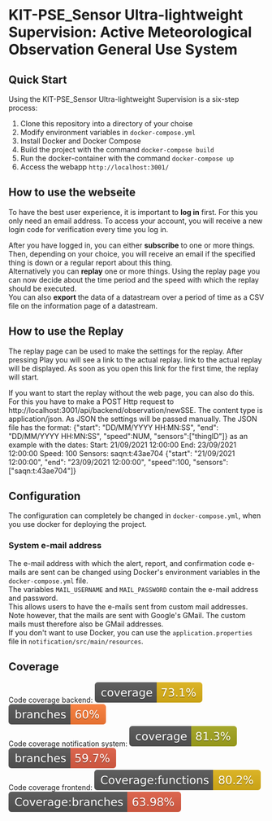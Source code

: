 # KIT-PSE_Sensor Ultra-lightweight Supervision: Active Meteorological Observation General Use System

## Quick Start
Using the KIT-PSE_Sensor Ultra-lightweight Supervision is a six-step process:

1. Clone this repository into a directory of your choise
2. Modify environment variables in `docker-compose.yml`
3. Install Docker and Docker Compose
4. Build the project with the command `docker-compose build`
5. Run the docker-container with the command `docker-compose up`
6. Access the webapp `http://localhost:3001/`

## How to use the webseite
To have the best user experience, it is important to **log in** first. For this you only need an email address. To access your account, you will receive a new login code for verification every time you log in.

After you have logged in, you can either **subscribe** to one or more things. Then, depending on your choice, you will receive an email if the specified thing is down or a regular report about this thing.\
Alternatively you can **replay** one or more things. Using the replay page you can now decide about the time period and the speed with which the replay should be executed.\
You can also **export** the data of a datastream over a period of time as a CSV file on the information page of a datastream.

## How to use the Replay
The replay page can be used to make the settings for the replay. After pressing Play you will see a link to the actual replay. 
link to the actual replay will be displayed. As soon as you open this link for the first time, the replay will start.

If you want to start the replay without the web page, you can also do this. For this you have to make a POST Http request
to http://localhost:3001/api/backend/observation/newSSE. The content type is application/json. As JSON
the settings will be passed manually. The JSON file has the format:
{"start": "DD/MM/YYYY HH:MN:SS", "end": "DD/MM/YYYY HH:MN:SS", "speed":NUM, "sensors":["thingID"]}
as an example with the dates: 
Start: 21/09/2021 12:00:00 
End: 23/09/2021 12:00:00 
Speed: 100
Sensors: saqn:t:43ae704
{"start": "21/09/2021 12:00:00", "end": "23/09/2021 12:00:00", "speed":100, "sensors":["saqn:t:43ae704"]}

## Configuration

The configuration can completely be changed in `docker-compose.yml`, when you use docker for deploying the project.

### System e-mail address
The e-mail address with which the alert, report, and confirmation code e-mails are sent can be changed using Docker's environment variables
in the `docker-compose.yml` file.  
The variables `MAIL_USERNAME` and `MAIL_PASSWORD` contain the e-mail address and password.  
This allows users
to have the e-mails sent from custom mail addresses. Note however, that the mails are sent with Google's GMail. The custom mails must therefore
also be GMail addresses.  
If you don't want to use Docker, you can use the `application.properties` file in `notification/src/main/resources`.

## Coverage
Code coverage backend:              ![Coverage](.github/badges/jacoco1.svg) ![Branches](.github/badges/branches1.svg) \
Code coverage notification system:  ![Coverage](.github/badges/jacoco2.svg) ![Branches](.github/badges/branches2.svg) \
Code coverage frontend:  ![Functions](.github/badges/frontend/badge-functions.svg) ![Branches](.github/badges/frontend/badge-branches.svg) 

